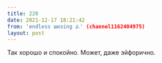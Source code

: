 ```yaml
---
title: 220
date: 2021-12-17 18:21:42
from: 'endless шизing ⍼' (channel1162404975)
layout: post
---
```


Так хорошо и спокойно. Может, даже эйфорично.
